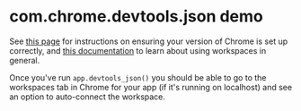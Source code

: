 # com.chrome.devtools.json demo

See [this page](https://chromium.googlesource.com/devtools/devtools-frontend/+/main/docs/ecosystem/automatic_workspace_folders.md) for instructions on ensuring your version of Chrome is set up correctly, and [this documentation](https://developer.chrome.com/docs/devtools/workspaces) to learn about using workspaces in general.

Once you've run `app.devtools_json()` you should be able to go to the workspaces tab in Chrome for your app (if it's running on localhost) and see an option to auto-connect the workspace.

